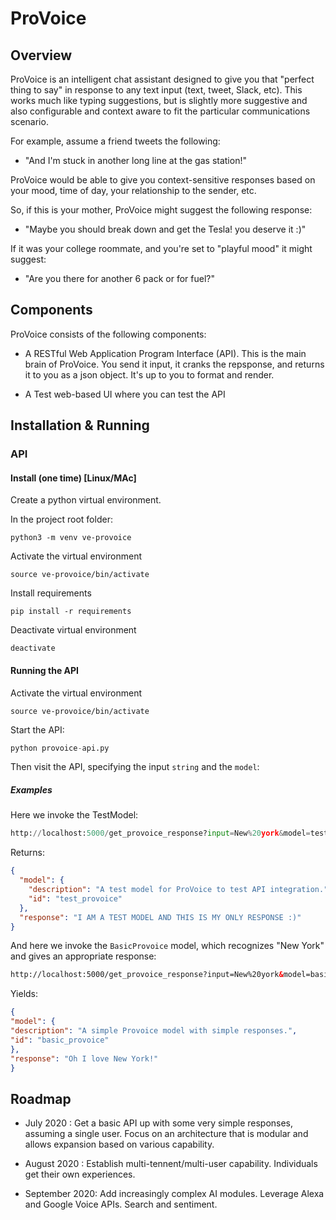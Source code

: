 # ProVoice

## Overview 

ProVoice is an intelligent chat assistant designed to give you that 
"perfect thing to say" in response to any text input  (text, tweet, Slack, etc).
This works much like typing suggestions, but is slightly more suggestive and 
also configurable and context aware to fit the particular communications scenario.

For example, assume a friend  tweets the following:

   * "And I'm stuck in another long line at the gas station!"

ProVoice would be able to give you context-sensitive responses based on your mood, time of day, 
your relationship to the sender, etc.

So, if this is your mother, ProVoice might suggest the following response:

   * "Maybe you should break down and get the Tesla!  you deserve it :)"

If it was your college roommate, and you're set to "playful mood" it might suggest:

   * "Are you there for another 6 pack or for fuel?"

## Components

ProVoice consists of the following components:

  * A RESTful Web Application Program Interface (API).   This is the main brain of ProVoice.  You send 
it input, it cranks the repsponse, and returns it to you as a json object.  It's up to you to
    format and render.
    
  * A Test web-based UI where you can test the API 

## Installation & Running

### API

#### Install (one time)  [Linux/MAc] 

Create a python virtual environment.

In the project root folder:

```
python3 -m venv ve-provoice
```

Activate the virtual environment

```
source ve-provoice/bin/activate
```

Install requirements

```
pip install -r requirements
```

Deactivate virtual environment

```
deactivate
```

#### Running the API

Activate the virtual environment

```
source ve-provoice/bin/activate
```

Start the API:

```python
python provoice-api.py
```

Then visit the API, specifying the input `string` and the `model`:

##### Examples

Here we invoke the TestModel:

```python
http://localhost:5000/get_provoice_response?input=New%20york&model=test_provoice
```

Returns:

```json
{
  "model": {
    "description": "A test model for ProVoice to test API integration.", 
    "id": "test_provoice"
  }, 
  "response": "I AM A TEST MODEL AND THIS IS MY ONLY RESPONSE :)"
}
```

And here we invoke the `BasicProvoice` model, which recognizes "New York" and gives an appropriate response:

```html
http://localhost:5000/get_provoice_response?input=New%20york&model=basic_provoice
```

Yields:

```json
{
"model": {
"description": "A simple Provoice model with simple responses.",
"id": "basic_provoice"
},
"response": "Oh I love New York!"
}
```

## Roadmap

   * July 2020 :  Get a basic API up with some very simple responses, assuming a single user.  Focus on an architecture
that is modular and allows expansion based on various capability.
     
   * August 2020 :  Establish multi-tennent/multi-user capability.  Individuals get their own experiences.

   * September 2020:  Add increasingly complex AI modules.  Leverage Alexa and Google Voice APIs.  Search and sentiment.

